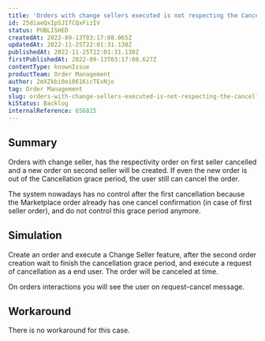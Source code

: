 ```yaml
---
title: 'Orders with change sellers executed is not respecting the Cancellation grace period'
id: 25diaeQxIpSJIfCQxFizIV
status: PUBLISHED
createdAt: 2022-09-13T03:17:08.065Z
updatedAt: 2022-11-25T22:01:31.130Z
publishedAt: 2022-11-25T22:01:31.130Z
firstPublishedAt: 2022-09-13T03:17:08.627Z
contentType: knownIssue
productTeam: Order Management
author: 2mXZkbi0oi061KicTExNjo
tag: Order Management
slug: orders-with-change-sellers-executed-is-not-respecting-the-cancellation-grace-period
kiStatus: Backlog
internalReference: 656815
---
```


## Summary


Orders with change seller, has the respectivity order on first seller cancelled and a new order on second seller will be created. If even the new order is out of the Cancellation grace period, the user still can cancel the order.

The system nowadays has no control after the first cancellation because the Marketplace order already has one cancel confirmation (in case of first seller order), and do not control this grace period anymore.



## Simulation


Create an order and execute a Change Seller feature, after the second order creation wait to finish the cancellation grace period, and execute a request of cancellation as a end user. The order will be canceled at time.

On orders interactions you will see the user on request-cancel message.



## Workaround


There is no workaround for this case.

